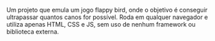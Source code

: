 Um projeto que emula um jogo flappy bird, onde o objetivo é conseguir ultrapassar quantos canos for possível.
Roda em qualquer navegador e utiliza apenas HTML, CSS e JS, sem uso de nenhum framework ou biblioteca externa.
